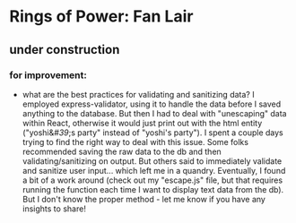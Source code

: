 # Rings of Power: Fan Lair

## under construction

### for improvement:
* what are the best practices for validating and sanitizing data? I employed express-validator, using it to handle the data before I saved anything to the database. But then I had to deal with "unescaping" data within React, otherwise it would just print out with the html entity ("yoshi&*#*3*9*;s party" instead of "yoshi's party"). I spent a couple days trying to find the right way to deal with this issue. Some folks recommended saving the raw data to the db and then validating/sanitizing on output. But others said to immediately validate and sanitize user input... which left me in a quandry. Eventually, I found a bit of a work around (check out my "escape.js" file, but that requires running the function each time I want to display text data from the db). But I don't know the proper method - let me know if you have any insights to share!